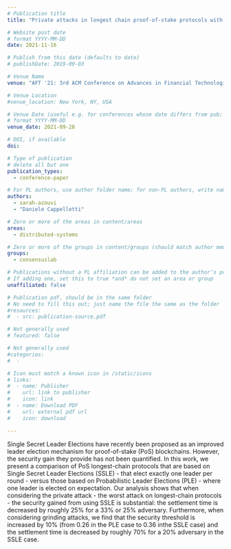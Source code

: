 ```yaml
---
# Publication title
title: "Private attacks in longest chain proof-of-stake protocols with single secret leader elections"

# Website post date
# format YYYY-MM-DD
date: 2021-11-16

# Publish from this date (defaults to date)
# publishDate: 2019-09-03

# Venue Name
venue: "AFT '21: 3rd ACM Conference on Advances in Financial Technologies"

# Venue Location
#venue_location: New York, NY, USA

# Venue Date (useful e.g. for conferences whose date differs from pub; defaults to date)
# format YYYY-MM-DD
venue_date: 2021-09-28

# DOI, if available
doi:

# Type of publication
# delete all but one
publication_types:
  - conference-paper

# For PL authors, use author folder name; for non-PL authors, write name as in paper within ""
authors:
  - sarah-azouvi
  - "Daniele Cappelletti"

# Zero or more of the areas in content/areas
areas:
  - distributed-systems

# Zero or more of the groups in content/groups (should match author membership)
groups:
  - consensuslab

# Publications without a PL affiliation can be added to the author's profile without showing up elsewhere
# If adding one, set this to true *and* do not set an area or group
unaffiliated: false

# Publication pdf, should be in the same folder
# No need to fill this out; just name the file the same as the folder
#resources:
#  - src: publication-source.pdf

# Not generally used
# featured: false

# Not generally used
#categories:
#  -

# Icon must match a known icon in /static/icons
# links:
#  - name: Publisher
#    url: link to publisher
#    icon: link
#  - name: Download PDF
#    url: external pdf url
#    icon: download

---
```


Single Secret Leader Elections have recently been proposed as an improved leader election mechanism for proof-of-stake (PoS) blockchains. However, the security gain they provide has not been quantified. In this work, we present a comparison of PoS longest-chain protocols that are based on Single Secret Leader Elections (SSLE) - that elect exactly one leader per round - versus those based on Probabilistic Leader Elections (PLE) - where one leader is elected on expectation. Our analysis shows that when considering the private attack - the worst attack on longest-chain protocols - the security gained from using SSLE is substantial: the settlement time is decreased by roughly 25% for a 33% or 25% adversary. Furthermore, when considering grinding attacks, we find that the security threshold is increased by 10% (from 0.26 in the PLE case to 0.36 inthe SSLE case) and the settlement time is decreased by roughly 70% for a 20% adversary in the SSLE case.
